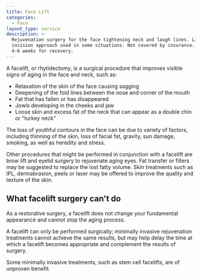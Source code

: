 ```yaml
---
title: Face Lift
categories:
  - Face
layout_type: service
description: >-
  Rejuvenation surgery for the face tightening neck and laugh lines. Limited
  incision approach used in some situations. Not covered by insurance. Requires
  4-6 weeks for recovery.
---
```

A facelift, or rhytidectomy, is a surgical procedure that improves visible signs of aging in the face and neck, such as:

* Relaxation of the skin of the face causing sagging
* Deepening of the fold lines between the nose and corner of the mouth
* Fat that has fallen or has disappeared
* Jowls developing in the cheeks and jaw
* Loose skin and excess fat of the neck that can appear as a double chin or "turkey neck"

The loss of youthful contours in the face can be due to variety of factors, including thinning of the skin, loss of facial fat, gravity, sun damage, smoking, as well as heredity and stress.

Other procedures that might be performed in conjunction with a facelift are brow lift and eyelid surgery to rejuvenate aging eyes. Fat transfer or fillers may be suggested to replace the lost fatty volume. Skin treatments such as IPL, dermabrasion, peels or laser may be offered to improve the quality and texture of the skin.

## What facelift surgery can't do
As a restorative surgery, a facelift does not change your fundamental appearance and cannot stop the aging process.

A facelift can only be performed surgically; minimally invasive rejuvenation treatments cannot achieve the same results, but may help delay the time at which a facelift becomes appropriate and complement the results of surgery.

Some minimally invasive treatments, such as stem cell facelifts, are of unproven benefit.
